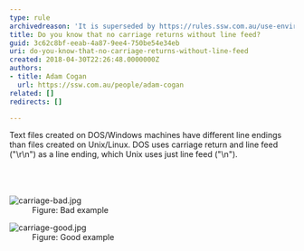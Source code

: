 ```yaml
---
type: rule
archivedreason: 'It is superseded by https://rules.ssw.com.au/use-environment-newline-to-make-a-new-line-in-your-string '
title: Do you know that no carriage returns without line feed?
guid: 3c62c8bf-eeab-4a87-9ee4-750be54e34eb
uri: do-you-know-that-no-carriage-returns-without-line-feed
created: 2018-04-30T22:26:48.0000000Z
authors:
- title: Adam Cogan
  url: https://ssw.com.au/people/adam-cogan
related: []
redirects: []

---
```



Text files created on DOS/Windows machines have different line endings than files created on Unix/Linux. DOS uses carriage return and line feed (&quot;\r\n&quot;) as a line ending, which Unix uses just line feed (&quot;\n&quot;).<br>​​<br>
<br><excerpt class='endintro'></excerpt><br>
<dl class="badImage"><dt>​<img src="/PublishingImages/carriage-bad.jpg" alt="carriage-bad.jpg" /></dt><dd>Figure&#58; Bad example</dd></dl><dl class="goodImage"><dt> ​
      <img src="/PublishingImages/carriage-good.jpg" alt="carriage-good.jpg" /> 
   </dt><dd>Figure&#58; Good example​<span style="color&#58;#444444;">​</span></dd></dl>


